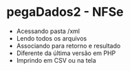 # pegaDados2 - NFSe
* Acessando pasta /xml
* Lendo todos os arquivos
* Associando para retorno e resultado
* Diferente da última versão em PHP
* Imprindo em CSV ou na tela
